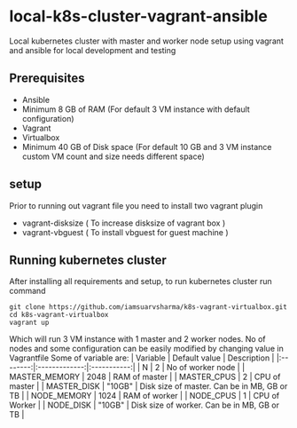 # local-k8s-cluster-vagrant-ansible

Local kubernetes cluster with master and worker node setup using vagrant and ansible for local development and testing

## Prerequisites
- Ansible
- Minimum 8 GB of RAM (For default 3 VM instance with default configuration)
- Vagrant
- Virtualbox
- Minimum 40 GB of Disk space (For default 10 GB and 3 VM instance custom VM count and size needs different space)

## setup
Prior to running out vagrant file you need to install two vagrant plugin
- vagrant-disksize ( To increase disksize of vagrant box )
- vagrant-vbguest ( To install vbguest for guest machine )

## Running kubernetes cluster
After installing all requirements and setup, to run kubernetes cluster run command
```
git clone https://github.com/iamsuarvsharma/k8s-vagrant-virtualbox.git
cd k8s-vagrant-virtualbox
vagrant up
```
Which will run 3 VM instance with 1 master and 2  worker nodes.
No of nodes and some configuration can be easily modified by changing value in Vagrantfile
Some of variable are:
| Variable | Default value | Description |
|:--------:|:-------------:|:-----------:|
| N        | 2             | No of worker node |
| MASTER_MEMORY | 2048     | RAM of master |
| MASTER_CPUS   | 2        | CPU of master |
| MASTER_DISK   | "10GB"   | Disk size of master. Can be in MB, GB or TB |
| NODE_MEMORY   | 1024     | RAM of worker |
| NODE_CPUS     | 1        | CPU of Worker |
| NODE_DISK     | "10GB"   | Disk size of worker. Can be in MB, GB or TB |
